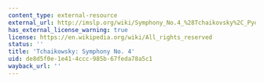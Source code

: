```yaml
---
content_type: external-resource
external_url: http://imslp.org/wiki/Symphony_No.4_%28Tchaikovsky%2C_Pyotr_Ilyich%29
has_external_license_warning: true
license: https://en.wikipedia.org/wiki/All_rights_reserved
status: ''
title: 'Tchaikowsky: Symphony No. 4'
uid: de8d5f0e-1e41-4ccc-985b-67feda78a5c1
wayback_url: ''
---
```

